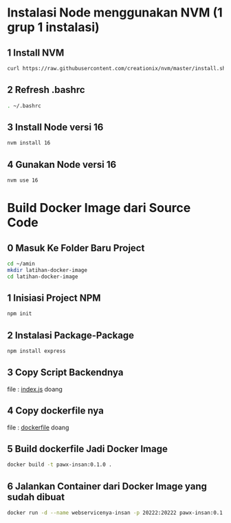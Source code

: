 # Instalasi Node menggunakan NVM (1 grup 1 instalasi)

## 1 Install NVM
```sh
curl https://raw.githubusercontent.com/creationix/nvm/master/install.sh | bash 
```

## 2 Refresh .bashrc
```sh
. ~/.bashrc   
```

## 3 Install Node versi 16
```sh
nvm install 16
```

## 4 Gunakan Node versi 16
```sh
nvm use 16
```

# Build Docker Image dari Source Code

## 0 Masuk Ke Folder Baru Project
```sh
cd ~/amin
mkdir latihan-docker-image
cd latihan-docker-image
```

## 1 Inisiasi Project NPM

```sh
npm init
```

## 2 Instalasi Package-Package

```sh
npm install express
```

## 3 Copy Script Backendnya

file : [index.js](./index.js) doang

## 4 Copy dockerfile nya

file : [dockerfile](./dockerfile) doang

## 5 Build dockerfile Jadi Docker Image

```sh
docker build -t pawx-insan:0.1.0 .
```
## 6 Jalankan Container dari Docker Image yang sudah dibuat

```sh
docker run -d --name webservicenya-insan -p 20222:20222 pawx-insan:0.1.0
```
